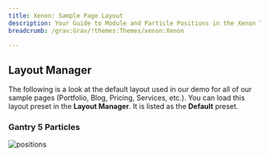 ```yaml
---
title: Xenon: Sample Page Layout
description: Your Guide to Module and Particle Positions in the Xenon Theme for Grav
breadcrumb: /grav:Grav/!themes:Themes/xenon:Xenon

---
```


Layout Manager
-----

The following is a look at the default layout used in our demo for all of our sample pages (Portfolio, Blog, Pricing, Services, etc.). You can load this layout preset in the **Layout Manager**. It is listed as the **Default** preset.

### Gantry 5 Particles

![positions](assets/default_layout.png)
